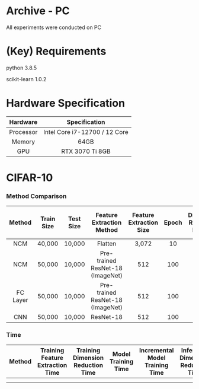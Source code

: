 # Archive - PC
 All experiments were conducted on PC

# (Key) Requirements
python 3.8.5

scikit-learn 1.0.2

# Hardware Specification

Hardware | Specification
:----: | :----:
Processor | Intel Core i7-12700 / 12 Core
Memory | 64GB
GPU | RTX 3070 Ti 8GB

# CIFAR-10

### Method Comparison
| Method | Train Size | Test Size | Feature Extraction Method | Feature Extraction Size | Epoch | Dimension Reduction Method | Reduced Feature | IID</br>(Accuracy / Forgetting) | CLS IID</br>(Accuracy / Forgetting) | INST</br>(Accuracy / Forgetting) | CLS INST</br>(Accuracy / Forgetting) |
|:------:|:----------:|:---------:|:-------------------------:|:-----------------------:|:-----:|:--------------------------:|:---------------:|:-------------------------------:|:-----------------------------------:|:--------------------------------:|:-------------------------------------:|
|   NCM  |   40,000   |   10,000  |        Flatten            |         3,072           |   10  |             -              |        -        |           27.14% / -            |                   -                 |                -             |                   -                  |
|   NCM  |   50,000   |   10,000  | Pre-trained ResNet-18 (ImageNet) |       512        |  100  |              -             |        -        |            76.98% / -           |                    -                |                -          |                    -                 |
| FC Layer | 50,000   |   10,000  | Pre-trained ResNet-18 (ImageNet) |       512        |  100  |              -             |        -        |            80.27% / -           |                    -                |                -          |                    -                 |
|   CNN  |   50,000   |   10,000  |         ResNet-18         |           512           |  100  |              -             |        -        |            85.55% / -           |                    -                |                -          |                    -                 |

### Time
| Method | Training Feature Extraction Time | Training Dimension Reduction Time | Model Training Time | Incremental Model Training Time | Inference Dimension Reduction Time | Inference Feature Extraction Time | Model Inference Time |
|:------:|:--------------------------------:|:---------------------------------:|:-------------------:|:-------------------------------:|:----------------------------------:|:---------------------------------:|:--------------------:|
|        |                                  |                                   |                     |                                 |                                    |                                   |                      |
|        |                                  |                                   |                     |                                 |                                    |                                   |                      |